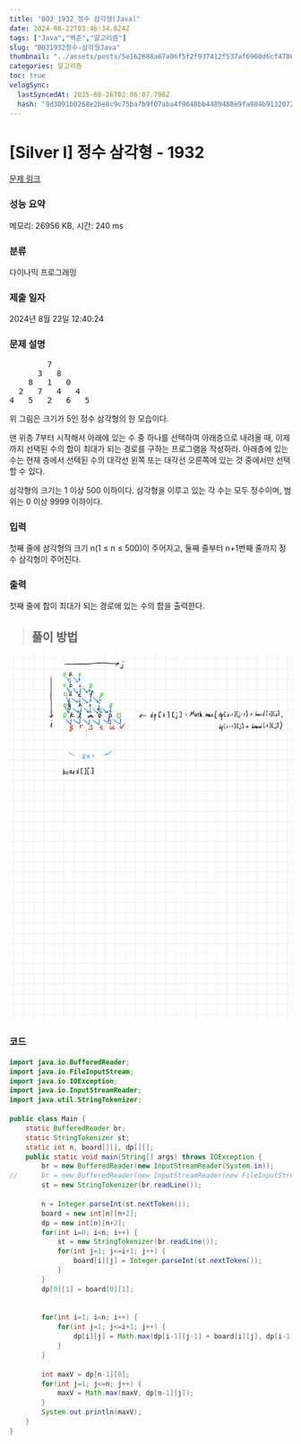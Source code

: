 ```yaml
---
title: "BOJ_1932_정수 삼각형(Java)"
date: 2024-08-22T03:46:34.624Z
tags: ["Java","백준","알고리즘"]
slug: "BOJ1932정수-삼각형Java"
thumbnail: "../assets/posts/5e162688a67a06f5f2f937412f537af6960d6cf4786370efc6cae3c88c073232.png"
categories: 알고리즘
toc: true
velogSync:
  lastSyncedAt: 2025-08-26T02:06:07.798Z
  hash: "9d3091b0268e2be8c9c75ba7b9f07aba4f9648bb4489488e9fa984b91320726d"
---
```


# [Silver I] 정수 삼각형 - 1932 

[문제 링크](https://www.acmicpc.net/problem/1932) 

### 성능 요약

메모리: 26956 KB, 시간: 240 ms

### 분류

다이나믹 프로그래밍

### 제출 일자

2024년 8월 22일 12:40:24

### 문제 설명

<pre>        7
      3   8
    8   1   0
  2   7   4   4
4   5   2   6   5</pre>

<p>위 그림은 크기가 5인 정수 삼각형의 한 모습이다.</p>

<p>맨 위층 7부터 시작해서 아래에 있는 수 중 하나를 선택하여 아래층으로 내려올 때, 이제까지 선택된 수의 합이 최대가 되는 경로를 구하는 프로그램을 작성하라. 아래층에 있는 수는 현재 층에서 선택된 수의 대각선 왼쪽 또는 대각선 오른쪽에 있는 것 중에서만 선택할 수 있다.</p>

<p>삼각형의 크기는 1 이상 500 이하이다. 삼각형을 이루고 있는 각 수는 모두 정수이며, 범위는 0 이상 9999 이하이다.</p>

### 입력 

 <p>첫째 줄에 삼각형의 크기 n(1 ≤ n ≤ 500)이 주어지고, 둘째 줄부터 n+1번째 줄까지 정수 삼각형이 주어진다.</p>

### 출력 

 <p>첫째 줄에 합이 최대가 되는 경로에 있는 수의 합을 출력한다.</p>

> ## 풀이 방법

![](/assets/posts/5e162688a67a06f5f2f937412f537af6960d6cf4786370efc6cae3c88c073232.png)

### 코드
```java
import java.io.BufferedReader;
import java.io.FileInputStream;
import java.io.IOException;
import java.io.InputStreamReader;
import java.util.StringTokenizer;

public class Main {
	static BufferedReader br;
	static StringTokenizer st;
	static int n, board[][], dp[][];
	public static void main(String[] args) throws IOException {
		br = new BufferedReader(new InputStreamReader(System.in));
//		br = new BufferedReader(new InputStreamReader(new FileInputStream("input.txt")));
		st = new StringTokenizer(br.readLine());
		
		n = Integer.parseInt(st.nextToken());
		board = new int[n][n+2];
		dp = new int[n][n+2];
		for(int i=0; i<n; i++) {
			st = new StringTokenizer(br.readLine());
			for(int j=1; j<=i+1; j++) {
				board[i][j] = Integer.parseInt(st.nextToken());
			}
		}
		dp[0][1] = board[0][1];
		
		
		for(int i=1; i<n; i++) {
			for(int j=1; j<=i+1; j++) {
				dp[i][j] = Math.max(dp[i-1][j-1] + board[i][j], dp[i-1][j] + board[i][j]);
			}
		}
		
		int maxV = dp[n-1][0];
		for(int j=1; j<=n; j++) {
			maxV = Math.max(maxV, dp[n-1][j]);
		}
		System.out.println(maxV);
	}
}
```